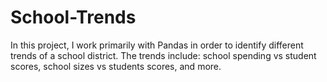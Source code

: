 # School-Trends

In this project, I work primarily with Pandas in order to identify different trends of a school district. The trends include: school spending vs student scores, school sizes vs students scores, and more.
